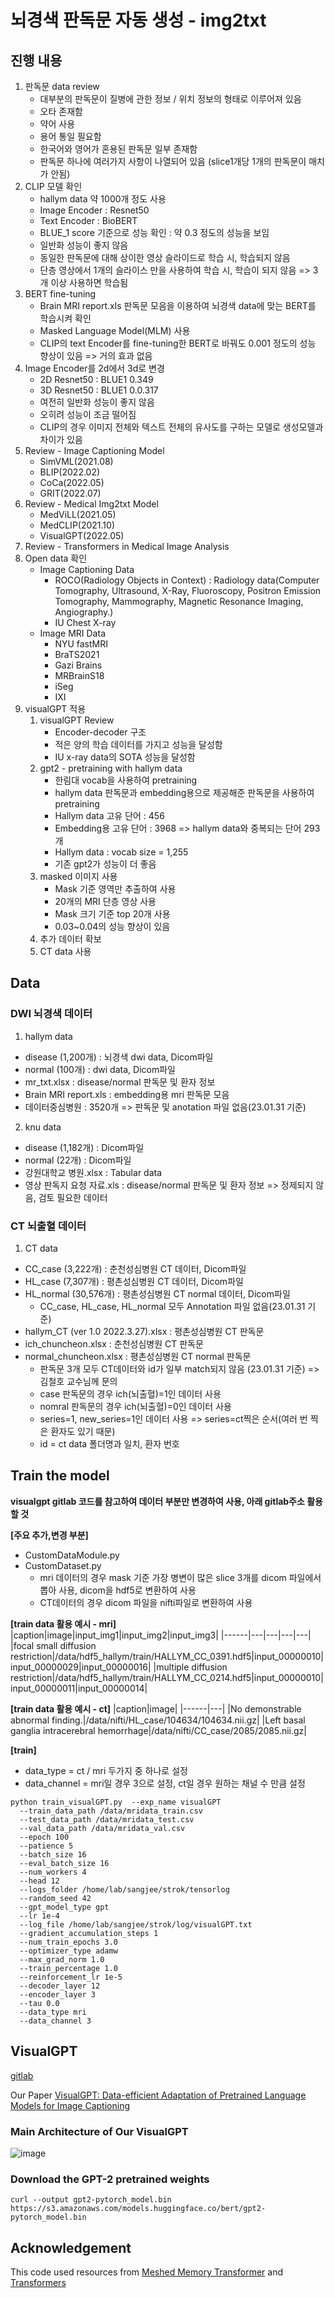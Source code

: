 # 뇌경색 판독문 자동 생성 - img2txt

## 진행 내용
1. 판독문 data review
   - 대부분의 판독문이 질병에 관한 정보 / 위치 정보의 형태로 이루어져 있음
   - 오타 존재함
   - 약어 사용
   - 용어 통일 필요함
   - 한국어와 영어가 혼용된 판독문 일부 존재함
   - 판독문 하나에 여러가지 사항이 나열되어 있음 (slice1개당 1개의 판독문이 매치가 안됨)
2. CLIP 모델 확인
    - hallym data 약 1000개 정도 사용
    - Image Encoder : Resnet50
    - Text Encoder : BioBERT
    - BLUE_1 score 기준으로 성능 확인 : 약 0.3 정도의 성능을 보임
    - 일반화 성능이 좋지 않음
    - 동일한 판독문에 대해 상이한 영상 슬라이드로 학습 시, 학습되지 않음
    - 단층 영상에서 1개의 슬라이스 만을 사용하여 학습 시, 학습이 되지 않음 => 3개 이상 사용하면 학습됨
3. BERT fine-tuning
    - Brain MRI report.xls 판독문 모음을 이용하여 뇌경색 data에 맞는 BERT를 학습시켜 확인
    - Masked Language Model(MLM) 사용
    - CLIP의 text Encoder를 fine-tuning한 BERT로 바꿔도 0.001 정도의 성능 향상이 있음 => 거의 효과 없음
4. Image Encoder를 2d에서 3d로 변경
    - 2D Resnet50 : BLUE1 0.349
    - 3D Resnet50 : BLUE1 0.0.317
    - 여전히 일반화 성능이 좋지 않음
    - 오히려 성능이 조금 떨어짐
    - CLIP의 경우 이미지 전체와 텍스트 전체의 유사도를 구하는 모델로 생성모델과 차이가 있음
5. Review - Image Captioning Model
    - SimVML(2021.08)
    - BLIP(2022.02)
    - CoCa(2022.05)
    - GRIT(2022.07)
6. Review - Medical Img2txt Model
    - MedViLL(2021.05)
    - MedCLIP(2021.10)
    - VisualGPT(2022.05)
7. Review - Transformers in Medical Image Analysis
8. Open data 확인
    - Image Captioning Data
      - ROCO(Radiology Objects in Context) : Radiology data(Computer Tomography, Ultrasound, X-Ray, Fluoroscopy, Positron Emission Tomography, Mammography, Magnetic Resonance Imaging, Angiography.)
      - IU Chest X-ray
    - Image MRI Data
      - NYU fastMRI
      - BraTS2021
      - Gazi Brains
      - MRBrainS18
      - iSeg
      - IXI
9. visualGPT 적용
    1. visualGPT Review
        - Encoder-decoder 구조
        - 적은 양의 학습 데이터를 가지고 성능을 달성함
        - IU x-ray data의 SOTA 성능을 달성함
    2. gpt2 - pretraining with hallym data
        - 한림대 vocab을 사용하여 pretraining
        - hallym data 판독문과 embedding용으로 제공해준 판독문을 사용하여 pretraining
        - Hallym data 고유 단어 : 456
        - Embedding용 고유 단어 : 3968  => hallym data와 중복되는 단어 293개
        - Hallym data : vocab size = 1,255
        - 기존 gpt2가 성능이 더 좋음
    3. masked 이미지 사용
        - Mask 기준 영역만 추출하여 사용
        - 20개의 MRI 단층 영상 사용
        - Mask 크기 기준 top 20개 사용
        - 0.03~0.04의 성능 향상이 있음
    4. 추가 데이터 확보
    5. CT data 사용


## Data
### DWI 뇌경색 데이터
1. hallym data
  * disease (1,200개) : 뇌경색 dwi data, Dicom파일
  * normal (100개) : dwi data, Dicom파일
  * mr_txt.xlsx : disease/normal 판독문 및 환자 정보
  * Brain MRI report.xls : embedding용 mri 판독문 모음
  * 데이터중심병원 : 3520개 => 판독문 및 anotation 파일 없음(23.01.31 기준)
2. knu data
  * disease (1,182개) : Dicom파일
  * normal (22개) : Dicom파일
  * 강원대학교 병원.xlsx : Tabular data
  * 영상 판독지 요청 자료.xls : disease/normal 판독문 및 환자 정보 => 정제되지 않음, 검토 필요한 데이터
### CT 뇌출혈 데이터
1. CT data
  * CC_case (3,222개) : 춘천성심병원 CT 데이터, Dicom파일
  * HL_case (7,307개) : 평촌성심병원 CT 데이터, Dicom파일
  * HL_normal (30,576개) : 평촌성심병원 CT normal 데이터, Dicom파일
    - CC_case, HL_case, HL_normal 모두 Annotation 파일 없음(23.01.31 기준)
  * hallym_CT (ver 1.0 2022.3.27).xlsx : 평촌성심병원 CT 판독문
  * ich_chuncheon.xlsx : 춘천성심병원 CT 판독문
  * normal_chuncheon.xlsx :  평촌성심병원 CT normal 판독문
    - 판독문 3개 모두 CT데이터와 id가 일부 match되지 않음 (23.01.31 기준) => 김철호 교수님께 문의
    - case 판독문의 경우 ich(뇌출혈)=1인 데이터 사용
    - nomral 판독문의 경우 ich(뇌출혈)=0인 데이터 사용
    - series=1, new_series=1인 데이터 사용 => series=ct찍은 순서(여러 번 찍은 환자도 있기 때문)
    - id = ct data 폴더명과 일치, 환자 번호

## Train the model

**visualgpt gitlab 코드를 참고하여 데이터 부분만 변경하여 사용, 아래 gitlab주소 활용할 것**

**[주요 추가,변경 부분]**
- CustomDataModule.py
- CustomDataset.py
  - mri 데이터의 경우 mask 기준 가장 병변이 많은 slice 3개를 dicom 파일에서 뽑아 사용, dicom을 hdf5로 변환하여 사용
  - CT데이터의 경우 dicom 파일을 nifti파일로 변환하여 사용

**[train data 활용 예시 - mri]**
|caption|image|input_img1|input_img2|input_img3|
|------|---|---|---|---|
|focal small diffusion restriction|/data/hdf5_hallym/train/HALLYM_CC_0391.hdf5|input_00000010|input_00000029|input_00000016|
|multiple diffusion restriction|/data/hdf5_hallym/train/HALLYM_CC_0214.hdf5|input_00000010|input_00000011|input_00000014|

**[train data 활용 예시 - ct]**
|caption|image|
|------|---|
|No demonstrable abnormal finding.|/data/nifti/HL_case/104634/104634.nii.gz|
|Left basal ganglia intracerebral hemorrhage|/data/nifti/CC_case/2085/2085.nii.gz|

**[train]**

* data_type = ct / mri 두가지 중 하나로 설정
* data_channel = mri일 경우 3으로 설정, ct일 경우 원하는 채널 수 만큼 설정

```
python train_visualGPT.py  --exp_name visualGPT
  --train_data_path /data/mridata_train.csv
  --test_data_path /data/mridata_test.csv
  --val_data_path /data/mridata_val.csv
  --epoch 100
  --patience 5
  --batch_size 16
  --eval_batch_size 16
  --num_workers 4
  --head 12
  --logs_folder /home/lab/sangjee/strok/tensorlog
  --random_seed 42
  --gpt_model_type gpt
  --lr 1e-4
  --log_file /home/lab/sangjee/strok/log/visualGPT.txt
  --gradient_accumulation_steps 1
  --num_train_epochs 3.0
  --optimizer_type adamw
  --max_grad_norm 1.0
  --train_percentage 1.0
  --reinforcement_lr 1e-5
  --decoder_layer 12
  --encoder_layer 3
  --tau 0.0
  --data_type mri
  --data_channel 3
```


## VisualGPT
[gitlab](https://github.com/Vision-CAIR/VisualGPT)

Our Paper [VisualGPT: Data-efficient Adaptation of Pretrained Language Models for Image Captioning](https://arxiv.org/abs/2102.10407)

### Main Architecture of Our VisualGPT
![image](images/final_architecture.jpg)


### Download the GPT-2 pretrained weights
```
curl --output gpt2-pytorch_model.bin https://s3.amazonaws.com/models.huggingface.co/bert/gpt2-pytorch_model.bin
```


## Acknowledgement
This code used resources from [Meshed Memory Transformer](https://github.com/aimagelab/meshed-memory-transformer) and [Transformers](https://github.com/huggingface/transformers)